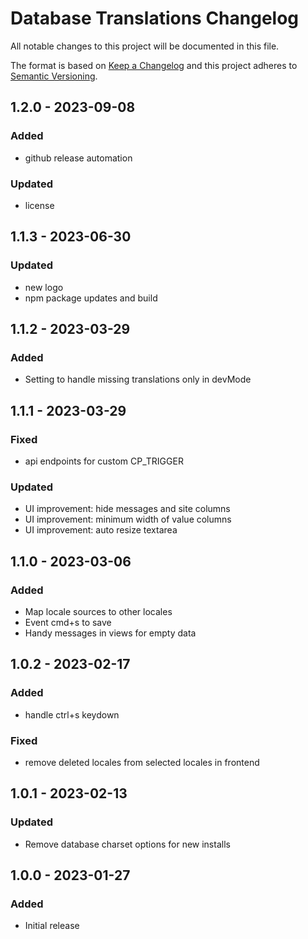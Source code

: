 # Database Translations Changelog

All notable changes to this project will be documented in this file.

The format is based on [Keep a Changelog](http://keepachangelog.com/) and this project adheres to [Semantic Versioning](http://semver.org/).

## 1.2.0 - 2023-09-08
### Added
- github release automation
### Updated
- license

## 1.1.3 - 2023-06-30
### Updated
- new logo
- npm package updates and build

## 1.1.2 - 2023-03-29
### Added
- Setting to handle missing translations only in devMode

## 1.1.1 - 2023-03-29
### Fixed
- api endpoints for custom CP_TRIGGER
### Updated
- UI improvement: hide messages and site columns
- UI improvement: minimum width of value columns
- UI improvement: auto resize textarea

## 1.1.0 - 2023-03-06
### Added
- Map locale sources to other locales
- Event cmd+s to save
- Handy messages in views for empty data

## 1.0.2 - 2023-02-17
### Added
- handle ctrl+s keydown
### Fixed
- remove deleted locales from selected locales in frontend

## 1.0.1 - 2023-02-13
### Updated
- Remove database charset options for new installs

## 1.0.0 - 2023-01-27
### Added
- Initial release
